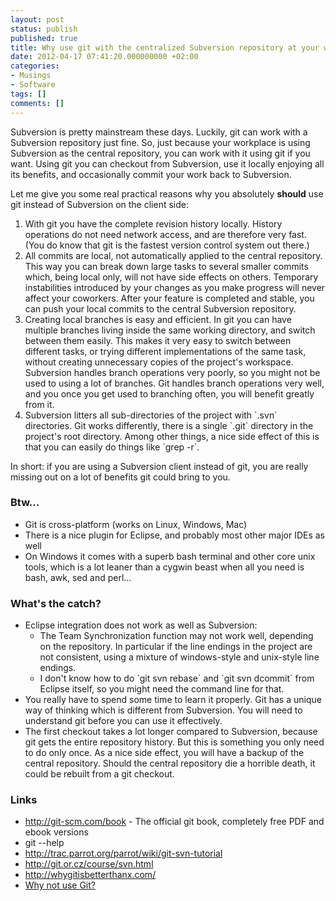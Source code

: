```yaml
---
layout: post
status: publish
published: true
title: Why use git with the centralized Subversion repository at your workplace
date: 2012-04-17 07:41:20.000000000 +02:00
categories:
- Musings
- Software
tags: []
comments: []
---
```

Subversion is pretty mainstream these days. Luckily, git can work with a Subversion repository just fine. So, just because your workplace is using Subversion as the central repository, you can work with it using git if you want. Using git you can checkout from Subversion, use it locally enjoying all its benefits, and occasionally commit your work back to Subversion.

Let me give you some real practical reasons why you absolutely <strong>should</strong> use git instead of Subversion on the client side:
<ol>
	<li>With git you have the complete revision history locally. History operations do not need network access, and are therefore very fast. (You do know that git is the fastest version control system out there.)</li>
	<li>All commits are local, not automatically applied to the central repository. This way you can break down large tasks to several smaller commits which, being local only, will not have side effects on others. Temporary instabilities introduced by your changes as you make progress will never affect your coworkers. After your feature is completed and stable, you can push your local commits to the central Subversion repository.</li>
	<li>Creating local branches is easy and efficient. In git you can have multiple branches living inside the same working directory, and switch between them easily. This makes it very easy to switch between different tasks, or trying different implementations of the same task, without creating unnecessary copies of the project's workspace. Subversion handles branch operations very poorly, so you might not be used to using a lot of branches. Git handles branch operations very well, and you once you get used to branching often, you will benefit greatly from it.</li>
	<li>Subversion litters all sub-directories of the project with `.svn` directories. Git works differently, there is a single `.git` directory in the project's root directory. Among other things, a nice side effect of this is that you can easily do things like `grep -r`.</li>
</ol>
In short: if you are using a Subversion client instead of git, you are really missing out on a lot of benefits git could bring to you.
<h3>Btw...</h3>
<ul>
	<li>Git is cross-platform (works on Linux, Windows, Mac)</li>
	<li>There is a nice plugin for Eclipse, and probably most other major IDEs as well</li>
	<li>On Windows it comes with a superb bash terminal and other core unix tools, which is a lot leaner than a cygwin beast when all you need is bash, awk, sed and perl...</li>
</ul>
<h3>What's the catch?</h3>
<ul>
	<li>Eclipse integration does not work as well as Subversion:
<ul>
	<li>The Team Synchronization function may not work well, depending on the repository. In particular if the line endings in the project are not consistent, using a mixture of windows-style and unix-style line endings.</li>
	<li>I don't know how to do `git svn rebase` and `git svn dcommit` from Eclipse itself, so you might need the command line for that.</li>
</ul>
</li>
	<li>You really have to spend some time to learn it properly. Git has a unique way of thinking which is different from Subversion. You will need to understand git before you can use it effectively.</li>
	<li>The first checkout takes a lot longer compared to Subversion, because git gets the entire repository history. But this is something you only need to do only once. As a nice side effect, you will have a backup of the central repository. Should the central repository die a horrible death, it could be rebuilt from a git checkout.</li>
</ul>
<h3>Links</h3>
<ul>
	<li><a href="http://git-scm.com/book">http://git-scm.com/book</a> - The official git book, completely free PDF and ebook versions</li>
	<li>git --help</li>
	<li><a href="http://trac.parrot.org/parrot/wiki/git-svn-tutorial">http://trac.parrot.org/parrot/wiki/git-svn-tutorial</a></li>
	<li><a href="http://git.or.cz/course/svn.html">http://git.or.cz/course/svn.html</a></li>
	<li><a href="http://whygitisbetterthanx.com/">http://whygitisbetterthanx.com/</a></li>
	<li><a href="http://techsoftcomputing.com/faq/2262831.html">Why not use Git?</a></li>
</ul>
